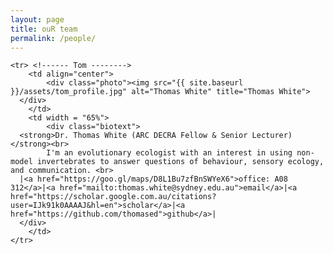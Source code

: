 ```yaml
---
layout: page
title: ouR team
permalink: /people/
---
```


<style>

.photo{
  float:right;
  max-width: 200px;
  min-width: 170px;
  max-height: 210px;
  min-height: 170;
  margin: 0.0em;
  padding: 0.0em;
  margin-left:0.1em;
  margin-right:0.0em;
}

.biotext {
    float:left;
    min-width: 200px;
    margin-left:0.1em;
    margin-right:0.0em;
}

</style>

<body>
<table width="100%" align="center">

    <tr> <!------ Tom -------->
        <td align="center">
            <div class="photo"><img src="{{ site.baseurl }}/assets/tom_profile.jpg" alt="Thomas White" title="Thomas White">
      </div>
        </td>
        <td width = "65%">
            <div class="biotext">
      <strong>Dr. Thomas White (ARC DECRA Fellow & Senior Lecturer)</strong><br> 
            I'm an evolutionary ecologist with an interest in using non-model invertebrates to answer questions of behaviour, sensory ecology, and communication. <br>
      |<a href="https://goo.gl/maps/D8L1Bu7zfBnSWYeX6">office: A08 312</a>|<a href="mailto:thomas.white@sydney.edu.au">email</a>|<a href="https://scholar.google.com.au/citations?user=IJk91k0AAAAJ&hl=en">scholar</a>|<a href="https://github.com/thomased">github</a>|
      </div>
        </td>
    </tr>

</table>
</body>



